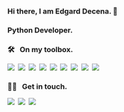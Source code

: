 ### Hi there, I am Edgard Decena. 👋
### Python Developer.

<!--
**ejdecena/ejdecena** is a ✨ _special_ ✨ repository because its `README.md` (this file) appears on your GitHub profile.

Here are some ideas to get you started:

- 🔭 I’m currently working on ...
- 🌱 I’m currently learning ...
- 👯 I’m looking to collaborate on ...
- 🤔 I’m looking for help with ...
- 💬 Ask me about ...
- 📫 How to reach me: ...
- 😄 Pronouns: ...
- ⚡ Fun fact: ...
-->
### 🛠 &nbsp; On my toolbox.

<img src="https://img.shields.io/static/v1?message=Linux&label=&style=flat&logo=Linux&color=f8f5f5&labelColor=f8f5f5&logoColor=666666"/>&nbsp;
<img src="https://img.shields.io/static/v1?message=Python&label=&style=flat&logo=Python&color=f8f5f5&labelColor=f8f5f5&logoColor=666666"/>&nbsp;
<img src="https://img.shields.io/static/v1?message=Docker&label=&style=flat&logo=Docker&color=f8f5f5&labelColor=f8f5f5&logoColor=666666"/>&nbsp;
<img src="https://img.shields.io/static/v1?message=Git&label=&style=flat&logo=Git&color=f8f5f5&labelColor=f8f5f5&logoColor=666666"/>&nbsp;
<img src="https://img.shields.io/static/v1?message=PostgreSQL&label=&style=flat&logo=PostgreSQL&color=f8f5f5&labelColor=f8f5f5&logoColor=666666"/>&nbsp;
<img src="https://img.shields.io/static/v1?message=MongoDB&label=&style=flat&logo=MongoDB&color=f8f5f5&labelColor=f8f5f5&logoColor=666666"/>&nbsp;
<img src="https://img.shields.io/static/v1?message=Redis&label=&style=flat&logo=Redis&color=f8f5f5&labelColor=f8f5f5&logoColor=666666"/>&nbsp;
<img src="https://img.shields.io/static/v1?message=Github Actions&label=&style=flat&logo=Github Actions&color=f8f5f5&labelColor=f8f5f5&logoColor=666666"/>&nbsp; <img src="https://img.shields.io/static/v1?message=Flask&label=&style=flat&logo=Flask&color=f8f5f5&labelColor=f8f5f5&logoColor=666666"/>&nbsp;

### 🤝🏻 &nbsp; Get in touch.

<a href="https://linkedin.com/in/ejdecena"><img src="https://img.shields.io/static/v1?message=LinkedIn&label=&style=flat&logo=LinkedIn&color=0A66C2&labelColor=0A66C2&logoColor=ffffff"/></a>&nbsp;
<a href="https://twitter.com/ejdecena"><img src="https://img.shields.io/static/v1?message=Twitter&label=&style=flat&logo=Twitter&color=1DA1F2&labelColor=1DA1F2&logoColor=ffffff"/></a>&nbsp;
<a href="https://instagram.com/ejdecena"><img src="https://img.shields.io/static/v1?message=Instagram&label=&style=flat&logo=Instagram&color=E4405F&labelColor=E4405F&logoColor=ffffff"/></a>&nbsp;
